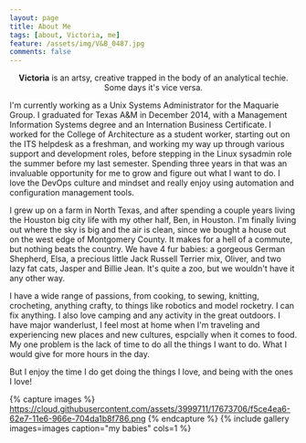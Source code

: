 ```yaml
---
layout: page
title: About Me
tags: [about, Victoria, me]
feature: /assets/img/V&B_0487.jpg
comments: false
---
```

    
<center><b>Victoria</b> is an artsy, creative trapped in the body of an analytical techie. Some days it's vice versa.</center>


I'm currently working as a Unix Systems Administrator for the Maquarie Group. I graduated for Texas
A&M in December 2014, with a Management Information Systems 
degree and an Internation Business Certificate. I worked for the College of Architecture as a student worker, 
starting out on the ITS helpdesk as a freshman, and working my way up through various support and development 
roles, before stepping in the Linux sysadmin role the summer before my last semester. Spending three
years in that was an invaluable opportunity for me to grow and figure out what I want to do. I love
the DevOps culture and mindset and really enjoy using automation and configuration management
tools.

I grew up on a farm in North Texas, and after spending a couple years living the Houston big city life with my other
half, Ben, in Houston. I'm finally living out where the sky is big and the air is clean, since we
bought a house out on the west edge of Montgomery County. It makes for a hell of a commute, but
nothing beats the country. 
We have 4 fur babies: a gorgeous German Shepherd, Elsa, a precious little Jack Russell Terrier mix, Oliver, 
and two lazy fat cats, Jasper and Billie Jean. It's quite a zoo, but we wouldn't have it any other way.

I have a wide range of passions, from cooking, to sewing, knitting, crocheting, anything crafty, 
to things like robotics and model rocketry. I can fix anything. I also love camping and any activity 
in the great outdoors. I have major wanderlust, I feel most at home when I'm traveling and experiencing new places 
and new cultures, espcially when it comes to food. My one problem is the lack of time to do all the
things I want to do. What I would give for more hours in the day.

But I enjoy the time I do get doing the things I love, and being with the ones I love!


{% capture images %}
    https://cloud.githubusercontent.com/assets/3999711/17673706/f5ce4ea6-62e7-11e6-966e-704da1b8f786.png
{% endcapture %}
{% include gallery images=images caption="my babies" cols=1 %}
